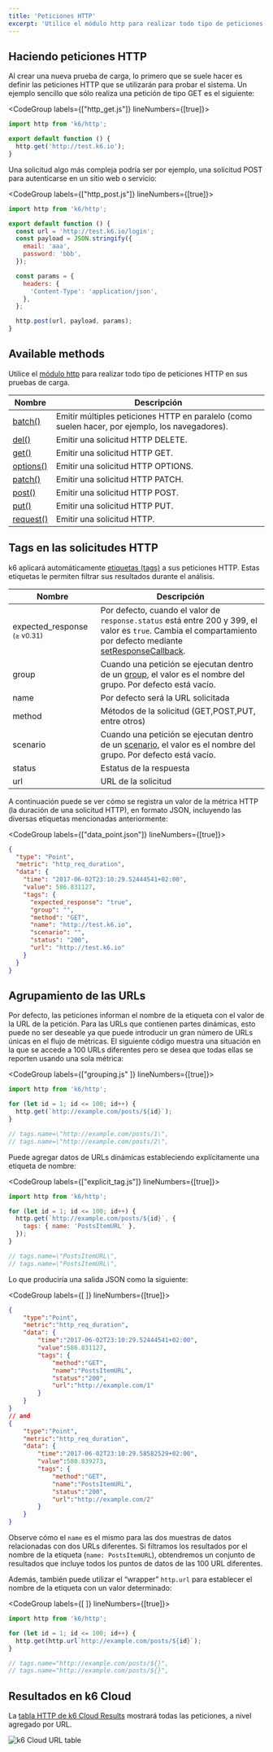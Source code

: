 ```yaml
---
title: 'Peticiones HTTP'
excerpt: 'Utilice el módulo http para realizar todo tipo de peticiones HTTP en sus pruebas de carga'
---
```


## Haciendo peticiones HTTP

Al crear una nueva prueba de carga, lo primero que se suele hacer es definir las peticiones HTTP que se utilizarán para probar el sistema. Un ejemplo sencillo que sólo realiza una petición de tipo GET es el siguiente:

<CodeGroup labels={["http_get.js"]} lineNumbers={[true]}>

```javascript
import http from 'k6/http';

export default function () {
  http.get('http://test.k6.io');
}
```

</CodeGroup>

Una solicitud algo más compleja podría ser por ejemplo, una solicitud POST para autenticarse en un sitio web o servicio:

<CodeGroup labels={["http_post.js"]} lineNumbers={[true]}>

```javascript
import http from 'k6/http';

export default function () {
  const url = 'http://test.k6.io/login';
  const payload = JSON.stringify({
    email: 'aaa',
    password: 'bbb',
  });

  const params = {
    headers: {
      'Content-Type': 'application/json',
    },
  };

  http.post(url, payload, params);
}
```

</CodeGroup>

## Available methods

Utilice el [módulo http](/javascript-api/k6-http) para realizar todo tipo de peticiones HTTP en sus pruebas de carga.

| Nombre                                                                | Descripción                                                                     |
| ------------------------------------------------------------------- | ------------------------------------------------------------------------- |
| [batch()](/javascript-api/k6-http/batch-requests)                   | Emitir múltiples peticiones HTTP en paralelo (como suelen hacer, por ejemplo, los navegadores).|
| [del()](/javascript-api/k6-http/del-url-body-params)                | Emitir una solicitud HTTP DELETE.                                             |
| [get()](/javascript-api/k6-http/get-url-params)                     | Emitir una solicitud HTTP GET.                                                |
| [options()](/javascript-api/k6-http/options-url-body-params)        | Emitir una solicitud HTTP OPTIONS.                                            |
| [patch()](/javascript-api/k6-http/patch-url-body-params)            | Emitir una solicitud HTTP PATCH.                                              |
| [post()](/javascript-api/k6-http/post-url-body-params)              | Emitir una solicitud HTTP POST.                                               |
| [put()](/javascript-api/k6-http/put-url-body-params)                | Emitir una solicitud HTTP PUT.                                                |
| [request()](/javascript-api/k6-http/request-method-url-body-params) | Emitir una solicitud HTTP.                                           |

## Tags en las solicitudes HTTP 

k6 aplicará automáticamente [etiquetas (tags)](/es/usando-k6/tags-y-groups/#system-tags) a sus peticiones HTTP. Estas etiquetas le permiten filtrar sus resultados durante el análisis.

| Nombre   | Descripción                                |
| ------ | ------------------------------------------ |
| expected_response <sup>(≥ v0.31)</sup>  | Por defecto, cuando el valor de  `response.status` está entre 200 y 399, el valor es `true`. Cambia el compartamiento por defecto mediante [setResponseCallback](/javascript-api/k6-http/setresponsecallback-callback).                  |
| group   | Cuando una petición se ejecutan dentro de un [group](/javascript-api/k6/group-name-fn), el valor es el nombre del grupo. Por defecto está vacío.    |
| name   | Por defecto será la URL solicitada                  |
| method | Métodos de la solicitud (GET,POST,PUT, entre otros) |
| scenario   | Cuando una petición se ejecutan dentro de un [scenario](/es/usando-k6/escenarios/), el valor es el nombre del grupo. Por defecto está vacío. |
| status | Estatus de la respuesta                            |
| url    | URL de la solicitud                  |

A continuación puede se ver cómo se registra un valor de la métrica HTTP (la duración de una solicitud HTTP), en formato JSON, incluyendo las diversas etiquetas mencionadas anteriormente:

<CodeGroup labels={["data_point.json"]} lineNumbers={[true]}>

```json
{
  "type": "Point",
  "metric": "http_req_duration",
  "data": {
    "time": "2017-06-02T23:10:29.52444541+02:00",
    "value": 586.831127,
    "tags": {
      "expected_response": "true",
      "group": "",
      "method": "GET",
      "name": "http://test.k6.io",
      "scenario": "",
      "status": "200",
      "url": "http://test.k6.io"
    }
  }
}
```

</CodeGroup>

## Agrupamiento de las URLs

Por defecto, las peticiones informan el nombre de la etiqueta con el valor de la URL de la petición. Para las URLs que contienen partes dinámicas, esto puede no ser deseable ya que puede introducir un gran número de URLs únicas en el flujo de métricas. El siguiente código muestra una situación en la que se accede a 100 URLs diferentes pero se desea que todas ellas se reporten usando una sola métrica:

<CodeGroup labels={["grouping.js" ]} lineNumbers={[true]}>

```javascript
import http from 'k6/http';

for (let id = 1; id <= 100; id++) {
  http.get(`http://example.com/posts/${id}`);
}

// tags.name=\"http://example.com/posts/1\",
// tags.name=\"http://example.com/posts/2\",
```

</CodeGroup>

Puede agregar datos de URLs dinámicas estableciendo explícitamente una etiqueta de nombre:

<CodeGroup labels={["explicit_tag.js"]} lineNumbers={[true]}>

```javascript
import http from 'k6/http';

for (let id = 1; id <= 100; id++) {
  http.get(`http://example.com/posts/${id}`, {
    tags: { name: 'PostsItemURL' },
  });
}

// tags.name=\"PostsItemURL\",
// tags.name=\"PostsItemURL\",
```

</CodeGroup>

Lo que produciría una salida JSON como la siguiente:

<CodeGroup labels={[ ]} lineNumbers={[true]}>

```json
{
    "type":"Point",
    "metric":"http_req_duration",
    "data": {
        "time":"2017-06-02T23:10:29.52444541+02:00",
        "value":586.831127,
        "tags": {
            "method":"GET",
            "name":"PostsItemURL",
            "status":"200",
            "url":"http://example.com/1"
        }
    }
}
// and
{
    "type":"Point",
    "metric":"http_req_duration",
    "data": {
        "time":"2017-06-02T23:10:29.58582529+02:00",
        "value":580.839273,
        "tags": {
            "method":"GET",
            "name":"PostsItemURL",
            "status":"200",
            "url":"http://example.com/2"
        }
    }
}
```

</CodeGroup>


Observe cómo el `name` es el mismo para las dos muestras de datos relacionadas con dos URLs diferentes. Si filtramos los resultados por el nombre de la etiqueta (`name: PostsItemURL`), obtendremos un conjunto de resultados que incluye todos los puntos de datos de las 100 URL diferentes.

Además, también puede utilizar el “wrapper”  `http.url` para establecer el nombre de la etiqueta con un valor determinado:

<CodeGroup labels={[ ]} lineNumbers={[true]}>

```javascript
import http from 'k6/http';

for (let id = 1; id <= 100; id++) {
  http.get(http.url`http://example.com/posts/${id}`);
}

// tags.name="http://example.com/posts/${}",
// tags.name="http://example.com/posts/${}",
```

</CodeGroup>

## Resultados en k6 Cloud


La [tabla HTTP de k6 Cloud Results](/cloud/analyzing-results/http-tab) mostrará todas las peticiones, a nivel agregado por URL.

![k6 Cloud URL table](./images/HTTP-requests/cloud-insights-http-tab.png)

